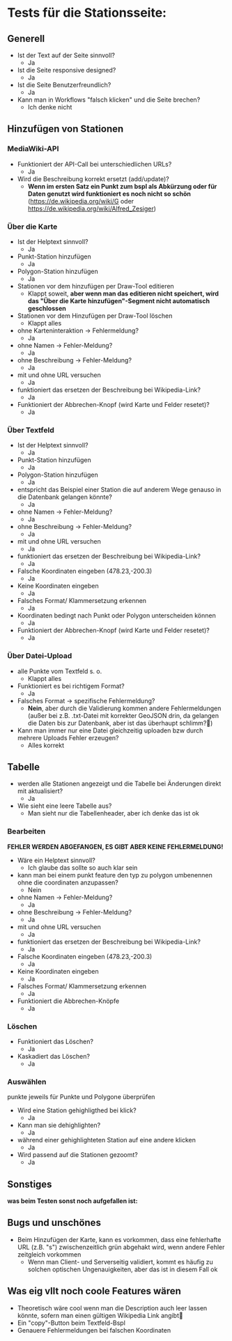 # Tests für die Stationsseite:

## Generell
+ Ist der Text auf der Seite sinnvoll?
    - Ja
+ Ist die Seite responsive designed?
    - Ja
+ Ist die Seite Benutzerfreundlich?
    - Ja
+ Kann man in Workflows "falsch klicken" und die Seite brechen?
    - Ich denke nicht

## Hinzufügen von Stationen
### MediaWiki-API
+ Funktioniert der API-Call bei unterschiedlichen URLs?
    - Ja
+ Wird die Beschreibung korrekt ersetzt (add/update)?
    - **Wenn im ersten Satz ein Punkt zum bspl als Abkürzung oder für Daten genutzt wird funktioniert es noch nicht so schön** (https://de.wikipedia.org/wiki/G oder https://de.wikipedia.org/wiki/Alfred_Zesiger)


### Über die Karte
+ Ist der Helptext sinnvoll?
    - Ja
+ Punkt-Station hinzufügen
    - Ja
+ Polygon-Station hinzufügen
    - Ja
+ Stationen vor dem hinzufügen per Draw-Tool editieren
    - Klappt soweit, **aber wenn man das editieren nicht speichert, wird das "Über die Karte hinzufügen"-Segment nicht automatisch geschlossen**
+ Stationen vor dem Hinzufügen per Draw-Tool löschen
    - Klappt alles
+ ohne Karteninteraktion -> Fehlermeldung?
    - Ja
+ ohne Namen -> Fehler-Meldung?
    - Ja
+ ohne Beschreibung -> Fehler-Meldung?
    - Ja
+ mit und ohne URL versuchen
    - Ja
+ funktioniert das ersetzen der Beschreibung bei Wikipedia-Link?
    - Ja 
+ Funktioniert der Abbrechen-Knopf (wird Karte und Felder resetet)?
    - Ja

### Über Textfeld
+ Ist der Helptext sinnvoll?
    - Ja
+ Punkt-Station hinzufügen
    - Ja
+ Polygon-Station hinzufügen
    - Ja
+ entspricht das Beispiel einer Station die auf anderem Wege genauso in die Datenbank gelangen könnte?
    - Ja
+ ohne Namen -> Fehler-Meldung?
    - Ja
+ ohne Beschreibung -> Fehler-Meldung?
    - Ja
+ mit und ohne URL versuchen
    - Ja
+ funktioniert das ersetzen der Beschreibung bei Wikipedia-Link?
    - Ja
+ Falsche Koordinaten eingeben (478.23,-200.3)
    - Ja
+ Keine Koordinaten eingeben
    - Ja
+ Falsches Format/ Klammersetzung erkennen
    - Ja
+ Koordinaten bedingt nach Punkt oder Polygon unterscheiden können
    - Ja
+ Funktioniert der Abbrechen-Knopf (wird Karte und Felder resetet)?
    - Ja

### Über Datei-Upload
+ alle Punkte vom Textfeld s. o.
    - Klappt alles
+ Funktioniert es bei richtigem Format?
    - Ja
+ Falsches Format -> spezifische Fehlermeldung?
    - **Nein**, aber durch die Validierung kommen andere Fehlermeldungen (außer bei z.B. .txt-Datei mit korrekter GeoJSON drin, da gelangen die Daten bis zur Datenbank, aber ist das überhaupt schlimm?🤔)
+ Kann man immer nur eine Datei gleichzeitig uploaden bzw durch mehrere Uploads Fehler erzeugen?
    - Alles korrekt

## Tabelle
+ werden alle Stationen angezeigt und die Tabelle bei Änderungen direkt mit aktualisiert?
    - Ja
+ Wie sieht eine leere Tabelle aus?
    - Man sieht nur die Tabellenheader, aber ich denke das ist ok

### Bearbeiten
**FEHLER WERDEN ABGEFANGEN, ES GIBT ABER KEINE FEHLERMELDUNG!**
+ Wäre ein Helptext sinnvoll?
    - Ich glaube das sollte so auch klar sein
+ kann man bei einem punkt feature den typ zu polygon umbenennen ohne die coordinaten anzupassen?
    - Nein
+ ohne Namen -> Fehler-Meldung?
    - Ja
+ ohne Beschreibung -> Fehler-Meldung?
    - Ja
+ mit und ohne URL versuchen
    - Ja
+ funktioniert das ersetzen der Beschreibung bei Wikipedia-Link?
    - Ja
+ Falsche Koordinaten eingeben (478.23,-200.3)
    - Ja
+ Keine Koordinaten eingeben
    - Ja
+ Falsches Format/ Klammersetzung erkennen
    - Ja
+ Funktioniert die Abbrechen-Knöpfe
    - Ja

### Löschen
+ Funktioniert das Löschen?
    - Ja
+ Kaskadiert das Löschen?
    - Ja

### Auswählen
punkte jeweils für Punkte und Polygone überprüfen
+ Wird eine Station gehighligthed bei klick?
    - Ja
+ Kann man sie dehighlighten?
    - Ja
+ während einer gehighlighteten Station auf eine andere klicken
    - Ja
+ Wird passend auf die Stationen gezoomt?
    - Ja

## Sonstiges 
**was beim Testen sonst noch aufgefallen ist:**
## Bugs und unschönes
+ Beim Hinzufügen der Karte, kann es vorkommen, dass eine fehlerhafte URL (z.B. "s") zwischenzeitlich grün abgehakt wird, wenn andere Fehler zeitgleich vorkommen
    - Wenn man Client- und Serverseitig validiert, kommt es häufig zu solchen optischen Ungenauigkeiten, aber das ist in diesem Fall ok

## Was eig vllt noch coole Features wären
+ Theoretisch wäre cool wenn man die Description auch leer lassen könnte, sofern man einen gültigen Wikipedia Link angibt🤔
+ Ein "copy"-Button beim Textfeld-Bspl
+ Genauere Fehlermeldungen bei falschen Koordinaten
